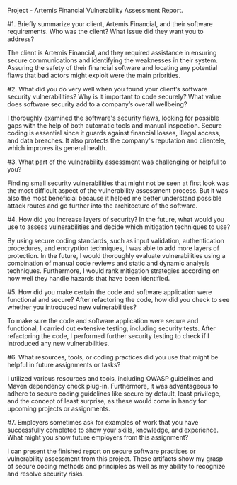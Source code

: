 Project - Artemis Financial Vulnerability Assessment Report.

#1. Briefly summarize your client, Artemis Financial, and their software requirements. Who was the client? What issue did they want you to address?

The client is Artemis Financial, and they required assistance in ensuring secure communications and identifying the weaknesses in their system. Assuring the safety of their financial software and locating any potential flaws that bad actors might exploit were the main priorities.

#2. What did you do very well when you found your client’s software security vulnerabilities? Why is it important to code securely? What value does software security add to a company’s overall wellbeing?

I thoroughly examined the software's security flaws, looking for possible gaps with the help of both automatic tools and manual inspection. Secure coding is essential since it guards against financial losses, illegal access, and data breaches. It also protects the company's reputation and clientele, which improves its general health.

#3. What part of the vulnerability assessment was challenging or helpful to you?

Finding small security vulnerabilities that might not be seen at first look was the most difficult aspect of the vulnerability assessment process. But it was also the most beneficial because it helped me better understand possible attack routes and go further into the architecture of the software.

#4. How did you increase layers of security? In the future, what would you use to assess vulnerabilities and decide which mitigation techniques to use?

By using secure coding standards, such as input validation, authentication procedures, and encryption techniques, I was able to add more layers of protection. In the future, I would thoroughly evaluate vulnerabilities using a combination of manual code reviews and static and dynamic analysis techniques. Furthermore, I would rank mitigation strategies according on how well they handle hazards that have been identified.

#5. How did you make certain the code and software application were functional and secure? After refactoring the code, how did you check to see whether you introduced new vulnerabilities?

To make sure the code and software application were secure and functional, I carried out extensive testing, including security tests. After refactoring the code, I performed further security testing to check if I introduced any new vulnerabilities.

#6. What resources, tools, or coding practices did you use that might be helpful in future assignments or tasks?

I utilized various resources and tools, including OWASP guidelines and Maven dependency check plug-in. Furthermore, it was advantageous to adhere to secure coding guidelines like secure by default, least privilege, and the concept of least surprise, as these would come in handy for upcoming projects or assignments.

#7. Employers sometimes ask for examples of work that you have successfully completed to show your skills, knowledge, and experience. What might you show future employers from this assignment?

I can present the finished report on secure software practices or vulnerability assessment from this project. These artifacts show my grasp of secure coding methods and principles as well as my ability to recognize and resolve security risks.

